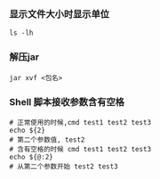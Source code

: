 ### 显示文件大小时显示单位

```shell
ls -lh
```

### 解压jar

```shell
jar xvf <包名>
```

### Shell 脚本接收参数含有空格

```shell
# 正常使用的时候,cmd test1 test2 test3
echo ${2}
# 第二个参数值, test2
# 含有空格的时候 cmd test1 test2 test3
echo ${@:2}
# 从第二个参数开始 test2 test3
```

